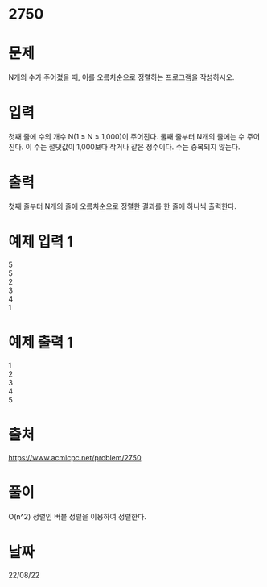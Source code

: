 # 2750

# 문제
N개의 수가 주어졌을 때, 이를 오름차순으로 정렬하는 프로그램을 작성하시오.

# 입력
첫째 줄에 수의 개수 N(1 ≤ N ≤ 1,000)이 주어진다. 둘째 줄부터 N개의 줄에는 수 주어진다. 이 수는 절댓값이 1,000보다 작거나 같은 정수이다. 수는 중복되지 않는다.

# 출력
첫째 줄부터 N개의 줄에 오름차순으로 정렬한 결과를 한 줄에 하나씩 출력한다.

# 예제 입력 1 
5  
5  
2  
3  
4  
1 
 
# 예제 출력 1 
1  
2  
3  
4  
5  

# 출처
https://www.acmicpc.net/problem/2750

# 풀이
O(n^2) 정렬인 버블 정렬을 이용하여 정렬한다.

# 날짜
22/08/22
